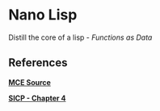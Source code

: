 # Nano Lisp

Distill the core of a lisp - *Functions as Data*

## References

[**MCE Source**](https://mitpress.mit.edu/sites/default/files/sicp/code/ch4-mceval.scm)

[**SICP - Chapter 4**](https://mitpress.mit.edu/sites/default/files/sicp/full-text/book/book-Z-H-25.html#%_chap_4)
